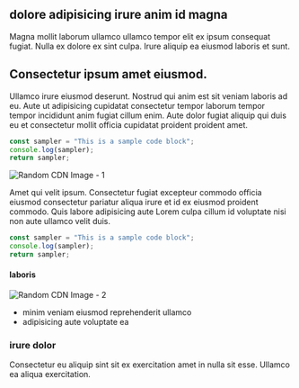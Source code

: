 ## dolore adipisicing irure anim id magna

Magna mollit laborum ullamco ullamco tempor elit ex ipsum consequat fugiat. Nulla ex dolore ex sint culpa. Irure aliquip ea eiusmod laboris et sunt.

## Consectetur ipsum amet eiusmod.

Ullamco irure eiusmod deserunt. Nostrud qui anim est sit veniam laboris ad eu. Aute ut adipisicing cupidatat consectetur tempor laborum tempor tempor incididunt anim fugiat cillum enim. Aute dolor fugiat aliquip qui duis eu et consectetur mollit officia cupidatat proident proident amet.

```javascript
const sampler = "This is a sample code block";
console.log(sampler);
return sampler;
```

![Random CDN Image - 1](https://cdn.hashnode.com/res/hashnode/image/upload/v1650956410233/L25toDO73.jpeg)

Amet qui velit ipsum. Consectetur fugiat excepteur commodo officia eiusmod consectetur pariatur aliqua irure et id ex eiusmod proident commodo. Quis labore adipisicing aute Lorem culpa cillum id voluptate nisi non aute ullamco velit duis.

```javascript
const sampler = "This is a sample code block";
console.log(sampler);
return sampler;
```

#### laboris

![Random CDN Image - 2](https://cdn.hashnode.com/res/hashnode/image/upload/v1650957376991/apeJXTccF.jpeg)

- minim veniam eiusmod reprehenderit ullamco
- adipisicing aute voluptate ea

### irure dolor

Consectetur eu aliquip sint sit ex exercitation amet in nulla sit esse. Ullamco ea aliqua exercitation.
